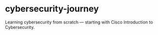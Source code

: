 # cybersecurity-journey
Learning cybersecurity from scratch — starting with Cisco Introduction to Cybersecurity.

